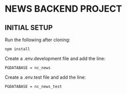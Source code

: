 # NEWS BACKEND PROJECT

## INITIAL SETUP

Run the following after cloning:

    npm install

Create a .env.development file and add the line:

    PGDATABASE = nc_news

Create a .env.test file and add the line:

    PGDATABASE = nc_news_test